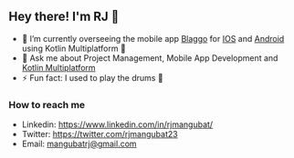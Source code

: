 ## Hey there! I'm RJ 👋

- 🔭 I’m currently overseeing the mobile app [Blaggo](https://www.myblaggo.com/) for [IOS](https://apps.apple.com/ph/app/blaggo/id6470715833) and [Android](https://play.google.com/store/apps/details?id=com.blaggo.android) using Kotlin Multiplatform 🌱
- 💬 Ask me about Project Management, Mobile App Development  and [Kotlin Multiplatform](https://kotlinlang.org/docs/multiplatform.html)
- ⚡ Fun fact: I used to play the drums 🥁

### How to reach me

- Linkedin: https://www.linkedin.com/in/rjmangubat/ 
- Twitter: https://twitter.com/rjmangubat23
- Email: [mangubatrj@gmail.com](mailto:mangubatrj@gmail.com)
